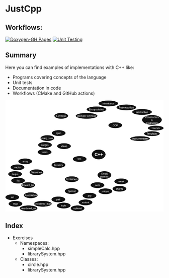 # JustCpp

## Workflows:  
[![Doxygen-GH Pages](https://github.com/ailr16/JustCpp/actions/workflows/doxygen.yml/badge.svg)](https://github.com/ailr16/JustCpp/actions/workflows/doxygen.yml)
[![Unit Testing](https://github.com/ailr16/JustCpp/actions/workflows/unitTest.yml/badge.svg)](https://github.com/ailr16/JustCpp/actions/workflows/unitTest.yml)

## Summary
Here you can find examples of implementations with C++ like:
- Programs covering concepts of the language
- Unit tests
- Documentation in code
- Workflows (CMake and GitHub actions)

![a](./docs/cpp.png)

## Index
- Exercises
  - Namespaces:
    - simpleCalc.hpp
    - librarySystem.hpp
  - Classes:
    - circle.hpp
    - librarySystem.hpp